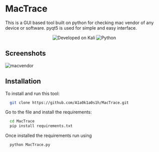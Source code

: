 
# MacTrace

This is a GUI based tool built on python for checking mac vendor of any device or software. pyqt5 is used for simple and easy interface.

<p align="center">
  <img src="https://img.shields.io/badge/Developed%20on-Kali%20Linux-blueviolet" alt="Developed on Kali">
  <img src="https://img.shields.io/badge/Python-v3.8+-blue" alt="Python">
</p>


## Screenshots


![macvendor](https://github.com/user-attachments/assets/6c9387a3-06c4-4fdd-881e-f8155ed22a5b)


## Installation

To install and run this tool:

```bash
  git clone https://github.com/A1a0k1a0s1h/MacTrace.git
```
Go to the file and install the requirements:

```bash
  cd MacTrace
  pip install requirements.txt
```
Once installed the requirements run using

```bash
  python MacTrace.py
```
